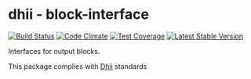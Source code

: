 # dhii - block-interface

[![Build Status](https://travis-ci.org/dhii/output-block-interface.svg?branch=master)](https://travis-ci.org/dhii/output-block-interface)
[![Code Climate](https://codeclimate.com/github/dhii/output-block-interface/badges/gpa.svg)](https://codeclimate.com/github/dhii/output-block-interface)
[![Test Coverage](https://codeclimate.com/github/dhii/output-block-interface/badges/coverage.svg)](https://codeclimate.com/github/dhii/output-block-interface/coverage)
[![Latest Stable Version](https://poser.pugx.org/dhii/output-block-interface/version)](https://packagist.org/packages/dhii/output-block-interface)

Interfaces for output blocks.

This package complies with [Dhii] standards

[Dhii]: https://github.com/Dhii/dhii
